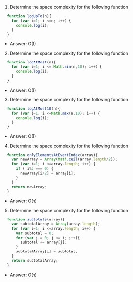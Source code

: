 1. Determine the space complexity for the following function

  ``` javascript
    function logUpTo(n){
      for (var i=1; i <=n; i++) {
        console.log(i);
      }
    }
  ```
  * Answer: O(1)

2. Determine the space complexity for the following function

  ``` javascript
    function logAtMost(n){
      for (var i=1; i <= Math.min(n,10); i++) {
        console.log(i);
      }
    }
  ```
  * Answer: O(1)

3. Determine the space complexity for the following function

  ``` javascript
    function logAtMost10(n){
      for (var i=1; i <=Math.max(n,10); i++) {
        console.log(i);
      }
    }
  ```
  * Answer: O(1)

4. Determine the space complexity for the following function

  ``` javascript
    function onlyElementsAtEventIndex(array){
      var newArray = Array(Math.ceil(array.length/2));
      for (var i=1; i <=array.length; i++) {
        if ( i%2 === 0) {
          newArray[i/2] = array[i];
        }
      }
      return newArray;
    }
  ```
  * Answer: O(n)

5. Determine the space complexity for the following function

  ``` javascript
    function subtotals(array){
      var subtotalArray = Array(array.length);
      for (var i=1; i <=array.length; i++) {
        var subtotal = 0;
        for (var j = 0; j <= i; j++){
          subtotal += array[j];
        }
        subtotalArray[i] = subtotal;
      }
      return subtotalArray;
    }
  ```
  * Answer: O(n)
